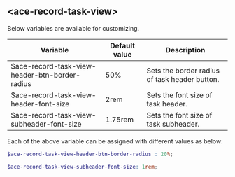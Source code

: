 ## <ace-record-task-view\>
Below variables are available for customizing.

| Variable                                                  | Default value                 | Description                               |
| ----------------------------------------------------------|-------------------------------|-------------------------------------------|
| $ace-record-task-view-header-btn-border-radius            | 50%                           | Sets the border radius of task header button.|
| $ace-record-task-view-header-font-size                    | 2rem                          | Sets the font size of task header.|
| $ace-record-task-view-subheader-font-size                 | 1.75rem                       | Sets the font size of task subheader.|

Each of the above variable can be assigned with different values as below:
```scss
$ace-record-task-view-header-btn-border-radius : 20%;

$ace-record-task-view-subheader-font-size: 1rem;
```
